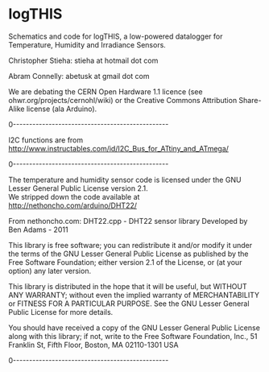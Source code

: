 logTHIS
=======

Schematics and code for logTHIS, a low-powered datalogger for Temperature, Humidity and Irradiance Sensors.

Christopher Stieha: stieha at hotmail dot com

Abram Connelly: abetusk at gmail dot com

We are debating the CERN Open Hardware 1.1 licence (see ohwr.org/projects/cernohl/wiki) or the Creative Commons Attribution Share-Alike license (ala Arduino).

0------------------------------------------------

I2C functions are from http://www.instructables.com/id/I2C_Bus_for_ATtiny_and_ATmega/

0------------------------------------------------

The temperature and humidity sensor code is licensed under the GNU Lesser General Public License version 2.1.  
We stripped down the code available at http://nethoncho.com/arduino/DHT22/

From nethoncho.com:
  DHT22.cpp - DHT22 sensor library
  Developed by Ben Adams - 2011

  This library is free software; you can redistribute it and/or
  modify it under the terms of the GNU Lesser General Public
  License as published by the Free Software Foundation; either
  version 2.1 of the License, or (at your option) any later version.

  This library is distributed in the hope that it will be useful,
  but WITHOUT ANY WARRANTY; without even the implied warranty of
  MERCHANTABILITY or FITNESS FOR A PARTICULAR PURPOSE.  See the GNU
  Lesser General Public License for more details.

  You should have received a copy of the GNU Lesser General Public
  License along with this library; if not, write to the Free Software
  Foundation, Inc., 51 Franklin St, Fifth Floor, Boston, MA  02110-1301  USA

0------------------------------------------------




